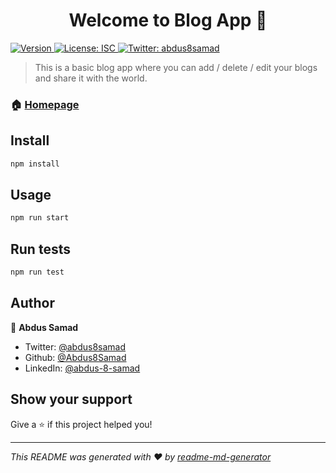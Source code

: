 <h1 align="center">Welcome to Blog App 👋</h1>
<p>
  <a href="https://www.npmjs.com/package/Blog App" target="_blank">
    <img alt="Version" src="https://img.shields.io/npm/v/Blog App.svg">
  </a>
  <a href="#" target="_blank">
    <img alt="License: ISC" src="https://img.shields.io/badge/License-ISC-yellow.svg" />
  </a>
  <a href="https://twitter.com/abdus8samad" target="_blank">
    <img alt="Twitter: abdus8samad" src="https://img.shields.io/twitter/follow/abdus8samad.svg?style=social" />
  </a>
</p>

> This is a basic blog app where you can add / delete / edit your blogs and share it with the world.

### 🏠 [Homepage](https://warm-taiga-16052.herokuapp.com/blogs)

## Install

```sh
npm install
```

## Usage

```sh
npm run start
```

## Run tests

```sh
npm run test
```

## Author

👤 **Abdus Samad**

* Twitter: [@abdus8samad](https://twitter.com/abdus8samad)
* Github: [@Abdus8Samad](https://github.com/Abdus8Samad)
* LinkedIn: [@abdus-8-samad](https://linkedin.com/in/abdus-8-samad)

## Show your support

Give a ⭐️ if this project helped you!

***
_This README was generated with ❤️ by [readme-md-generator](https://github.com/kefranabg/readme-md-generator)_